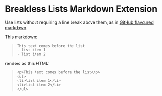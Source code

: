 # Breakless Lists Markdown Extension

Use lists without requiring a line break above them, as in [GitHub flavoured markdown](https://github.github.com/gfm/#example-283).


This markdown:
> ```
> This text comes before the list
> - list item 1
> - list item 2
> ``` 

renders as this HTML:
> ```
> <p>This text comes before the list</p>
> <ul>
> <li>list item 1</li>
> <li>list item 2</li>
> </ul>
> ```



